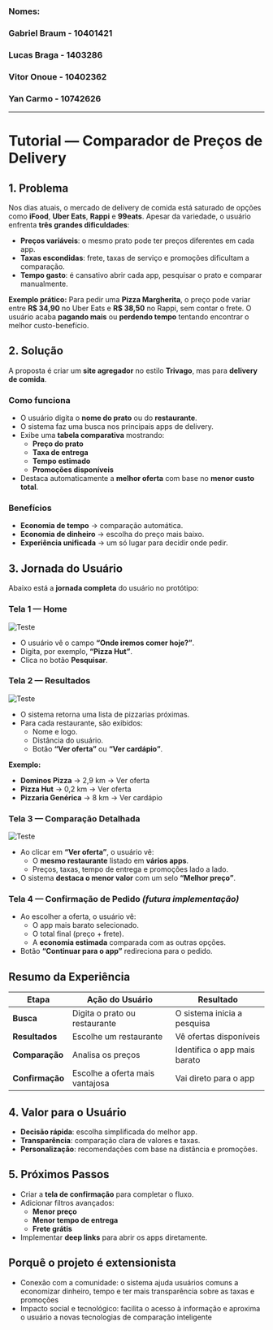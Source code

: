 ### Nomes:
### Gabriel Braum - 10401421
### Lucas Braga - 1403286
### Vitor Onoue - 10402362
### Yan Carmo - 10742626

---

# Tutorial — Comparador de Preços de Delivery

## 1. Problema

Nos dias atuais, o mercado de delivery de comida está saturado de opções como **iFood**, **Uber Eats**, **Rappi** e **99eats**. Apesar da variedade, o usuário enfrenta **três grandes dificuldades**:

- **Preços variáveis**: o mesmo prato pode ter preços diferentes em cada app.
- **Taxas escondidas**: frete, taxas de serviço e promoções dificultam a comparação.
- **Tempo gasto**: é cansativo abrir cada app, pesquisar o prato e comparar manualmente.

**Exemplo prático:** Para pedir uma **Pizza Margherita**, o preço pode variar entre **R$ 34,90** no Uber Eats e **R$ 38,50** no Rappi, sem contar o frete. O usuário acaba **pagando mais** ou **perdendo tempo** tentando encontrar o melhor custo-benefício.

## 2. Solução

A proposta é criar um **site agregador** no estilo **Trivago**, mas para **delivery de comida**.

### Como funciona

- O usuário digita o **nome do prato** ou do **restaurante**.
- O sistema faz uma busca nos principais apps de delivery.
- Exibe uma **tabela comparativa** mostrando:
  - **Preço do prato**
  - **Taxa de entrega**
  - **Tempo estimado**
  - **Promoções disponíveis**
- Destaca automaticamente a **melhor oferta** com base no **menor custo total**.

### Benefícios

- **Economia de tempo** → comparação automática.
- **Economia de dinheiro** → escolha do preço mais baixo.
- **Experiência unificada** → um só lugar para decidir onde pedir.

## 3. Jornada do Usuário

Abaixo está a **jornada completa** do usuário no protótipo:

### Tela 1 — Home

![Teste](https://github.com/VitorOnoue/voutrancarwebmobile/blob/main/readme_images/tela1.png)

- O usuário vê o campo **“Onde iremos comer hoje?”**.
- Digita, por exemplo, **“Pizza Hut”**.
- Clica no botão **Pesquisar**.

### Tela 2 — Resultados

![Teste](https://github.com/VitorOnoue/voutrancarwebmobile/blob/main/readme_images/tela2.png)

- O sistema retorna uma lista de pizzarias próximas.
- Para cada restaurante, são exibidos:
  - Nome e logo.
  - Distância do usuário.
  - Botão **“Ver oferta”** ou **“Ver cardápio”**.

**Exemplo:**

- **Dominos Pizza** → 2,9 km → Ver oferta
- **Pizza Hut** → 0,2 km → Ver oferta
- **Pizzaria Genérica** → 8 km → Ver cardápio

### Tela 3 — Comparação Detalhada

![Teste](https://github.com/VitorOnoue/voutrancarwebmobile/blob/main/readme_images/tela3.png)

- Ao clicar em **“Ver oferta”**, o usuário vê:
  - O **mesmo restaurante** listado em **vários apps**.
  - Preços, taxas, tempo de entrega e promoções lado a lado.
- O sistema **destaca o menor valor** com um selo **“Melhor preço”**.

### Tela 4 — Confirmação de Pedido _(futura implementação)_

- Ao escolher a oferta, o usuário vê:
  - O app mais barato selecionado.
  - O total final (preço + frete).
  - A **economia estimada** comparada com as outras opções.
- Botão **“Continuar para o app”** redireciona para o pedido.

## Resumo da Experiência
| Etapa        | Ação do Usuário                  | Resultado                          |
|--------------|----------------------------------|------------------------------------|
| **Busca**     | Digita o prato ou restaurante    | O sistema inicia a pesquisa        |
| **Resultados**| Escolhe um restaurante           | Vê ofertas disponíveis             |
| **Comparação**| Analisa os preços                | Identifica o app mais barato       |
| **Confirmação**| Escolhe a oferta mais vantajosa | Vai direto para o app              |

## 4. Valor para o Usuário

- **Decisão rápida**: escolha simplificada do melhor app.
- **Transparência**: comparação clara de valores e taxas.
- **Personalização**: recomendações com base na distância e promoções.

## 5. Próximos Passos

- Criar a **tela de confirmação** para completar o fluxo.
- Adicionar filtros avançados:
  - **Menor preço**
  - **Menor tempo de entrega**
  - **Frete grátis**
- Implementar **deep links** para abrir os apps diretamente.

## Porquê o projeto é extensionista

- Conexão com a comunidade: o sistema ajuda usuários comuns a economizar dinheiro, tempo e ter mais transparência sobre as taxas e promoções
- Impacto social e tecnológico: facilita o acesso à informação e aproxima o usuário a novas tecnologias de comparação inteligente
